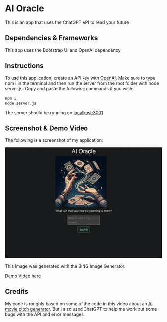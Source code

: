 # AI Oracle

This is an app that uses the ChatGPT API to read your future

## Dependencies & Frameworks

This app uses the Bootstrap UI and OpenAI dependency. 

## Instructions

To use this application, create an API key with [OpenAI](https://openai.com/). Make sure to type npm i in the terminal and then run the server from the root folder with node server.js. Copy and paste the following commands if you wish:

```
npm i
node server.js
```

The server should be running on [localhost:3001](http://localhost:3001/)

## Screenshot & Demo Video

The following is a screenshot of my application:

![This is a photo of two hands and tarot cards flying in the air magically from the two hands](./public/assets/aioraclescreenshot.png)

This image was generated with the BING Image Generator. 

[Demo Video here](https://www.youtube.com/watch?v=IgsJhwL3we4)



## Credits

My code is roughly based on some of the code in this video about an [AI movie pitch generator](https://www.freecodecamp.org/news/build-ai-apps-with-chatgpt-dall-e-and-gpt-4/). But I also used ChatGPT to help me work out some bugs with the API and error messages. 
